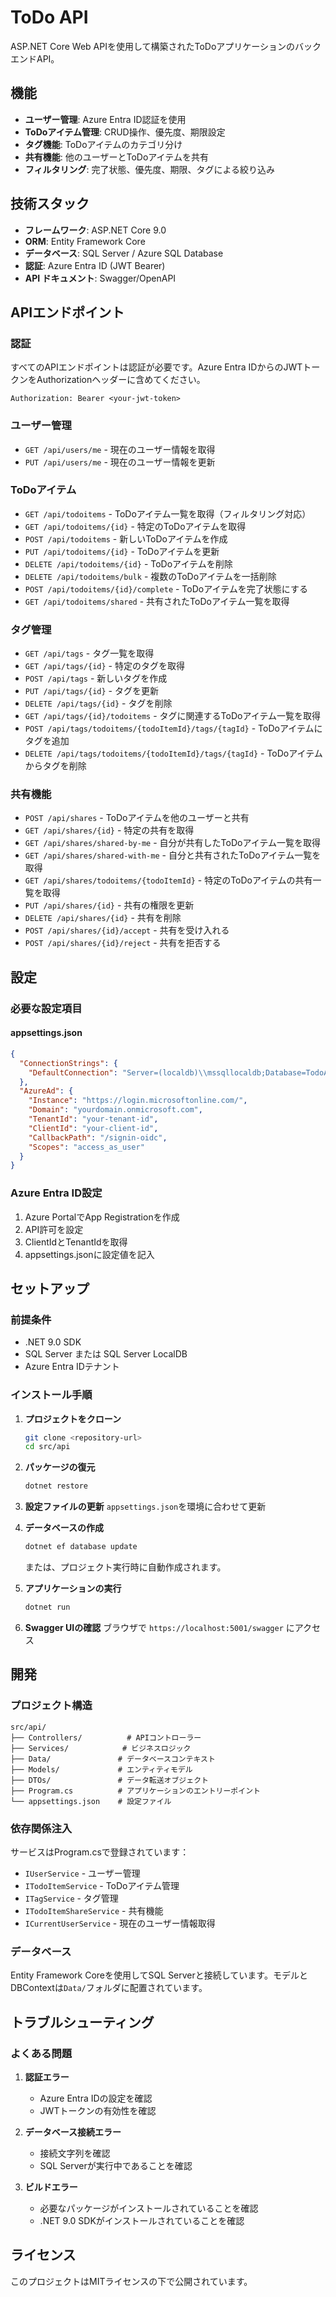# ToDo API

ASP.NET Core Web APIを使用して構築されたToDoアプリケーションのバックエンドAPI。

## 機能

- **ユーザー管理**: Azure Entra ID認証を使用
- **ToDoアイテム管理**: CRUD操作、優先度、期限設定
- **タグ機能**: ToDoアイテムのカテゴリ分け
- **共有機能**: 他のユーザーとToDoアイテムを共有
- **フィルタリング**: 完了状態、優先度、期限、タグによる絞り込み

## 技術スタック

- **フレームワーク**: ASP.NET Core 9.0
- **ORM**: Entity Framework Core
- **データベース**: SQL Server / Azure SQL Database
- **認証**: Azure Entra ID (JWT Bearer)
- **API ドキュメント**: Swagger/OpenAPI

## APIエンドポイント

### 認証
すべてのAPIエンドポイントは認証が必要です。Azure Entra IDからのJWTトークンをAuthorizationヘッダーに含めてください。

```
Authorization: Bearer <your-jwt-token>
```

### ユーザー管理
- `GET /api/users/me` - 現在のユーザー情報を取得
- `PUT /api/users/me` - 現在のユーザー情報を更新

### ToDoアイテム
- `GET /api/todoitems` - ToDoアイテム一覧を取得（フィルタリング対応）
- `GET /api/todoitems/{id}` - 特定のToDoアイテムを取得
- `POST /api/todoitems` - 新しいToDoアイテムを作成
- `PUT /api/todoitems/{id}` - ToDoアイテムを更新
- `DELETE /api/todoitems/{id}` - ToDoアイテムを削除
- `DELETE /api/todoitems/bulk` - 複数のToDoアイテムを一括削除
- `POST /api/todoitems/{id}/complete` - ToDoアイテムを完了状態にする
- `GET /api/todoitems/shared` - 共有されたToDoアイテム一覧を取得

### タグ管理
- `GET /api/tags` - タグ一覧を取得
- `GET /api/tags/{id}` - 特定のタグを取得
- `POST /api/tags` - 新しいタグを作成
- `PUT /api/tags/{id}` - タグを更新
- `DELETE /api/tags/{id}` - タグを削除
- `GET /api/tags/{id}/todoitems` - タグに関連するToDoアイテム一覧を取得
- `POST /api/tags/todoitems/{todoItemId}/tags/{tagId}` - ToDoアイテムにタグを追加
- `DELETE /api/tags/todoitems/{todoItemId}/tags/{tagId}` - ToDoアイテムからタグを削除

### 共有機能
- `POST /api/shares` - ToDoアイテムを他のユーザーと共有
- `GET /api/shares/{id}` - 特定の共有を取得
- `GET /api/shares/shared-by-me` - 自分が共有したToDoアイテム一覧を取得
- `GET /api/shares/shared-with-me` - 自分と共有されたToDoアイテム一覧を取得
- `GET /api/shares/todoitems/{todoItemId}` - 特定のToDoアイテムの共有一覧を取得
- `PUT /api/shares/{id}` - 共有の権限を更新
- `DELETE /api/shares/{id}` - 共有を削除
- `POST /api/shares/{id}/accept` - 共有を受け入れる
- `POST /api/shares/{id}/reject` - 共有を拒否する

## 設定

### 必要な設定項目

#### appsettings.json
```json
{
  "ConnectionStrings": {
    "DefaultConnection": "Server=(localdb)\\mssqllocaldb;Database=TodoAppDb;Trusted_Connection=true;MultipleActiveResultSets=true"
  },
  "AzureAd": {
    "Instance": "https://login.microsoftonline.com/",
    "Domain": "yourdomain.onmicrosoft.com",
    "TenantId": "your-tenant-id",
    "ClientId": "your-client-id",
    "CallbackPath": "/signin-oidc",
    "Scopes": "access_as_user"
  }
}
```

### Azure Entra ID設定
1. Azure PortalでApp Registrationを作成
2. API許可を設定
3. ClientIdとTenantIdを取得
4. appsettings.jsonに設定値を記入

## セットアップ

### 前提条件
- .NET 9.0 SDK
- SQL Server または SQL Server LocalDB
- Azure Entra IDテナント

### インストール手順

1. **プロジェクトをクローン**
   ```bash
   git clone <repository-url>
   cd src/api
   ```

2. **パッケージの復元**
   ```bash
   dotnet restore
   ```

3. **設定ファイルの更新**
   `appsettings.json`を環境に合わせて更新

4. **データベースの作成**
   ```bash
   dotnet ef database update
   ```
   または、プロジェクト実行時に自動作成されます。

5. **アプリケーションの実行**
   ```bash
   dotnet run
   ```

6. **Swagger UIの確認**
   ブラウザで `https://localhost:5001/swagger` にアクセス

## 開発

### プロジェクト構造
```
src/api/
├── Controllers/          # APIコントローラー
├── Services/            # ビジネスロジック
├── Data/               # データベースコンテキスト
├── Models/             # エンティティモデル
├── DTOs/               # データ転送オブジェクト
├── Program.cs          # アプリケーションのエントリーポイント
└── appsettings.json    # 設定ファイル
```

### 依存関係注入
サービスはProgram.csで登録されています：
- `IUserService` - ユーザー管理
- `ITodoItemService` - ToDoアイテム管理
- `ITagService` - タグ管理
- `ITodoItemShareService` - 共有機能
- `ICurrentUserService` - 現在のユーザー情報取得

### データベース
Entity Framework Coreを使用してSQL Serverと接続しています。モデルとDBContextは`Data/`フォルダに配置されています。

## トラブルシューティング

### よくある問題

1. **認証エラー**
   - Azure Entra IDの設定を確認
   - JWTトークンの有効性を確認

2. **データベース接続エラー**
   - 接続文字列を確認
   - SQL Serverが実行中であることを確認

3. **ビルドエラー**
   - 必要なパッケージがインストールされていることを確認
   - .NET 9.0 SDKがインストールされていることを確認

## ライセンス

このプロジェクトはMITライセンスの下で公開されています。
